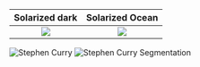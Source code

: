 Solarized dark             |  Solarized Ocean
:-------------------------:|:-------------------------:
![](https://github.com/yuhaoyin/UCLA-W20-ECE219-LargeScaleDataMining/blob/master/project2-clustering/stephen_curry.jpg)  |  ![](https://github.com/yuhaoyin/UCLA-W20-ECE219-LargeScaleDataMining/blob/master/project2-clustering/stephen_curry_seg.png)


![Stephen Curry](https://github.com/yuhaoyin/UCLA-W20-ECE219-LargeScaleDataMining/blob/master/project2-clustering/stephen_curry.jpg) ![Stephen Curry Segmentation](https://github.com/yuhaoyin/UCLA-W20-ECE219-LargeScaleDataMining/blob/master/project2-clustering/stephen_curry_seg.png)
